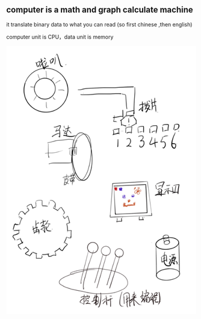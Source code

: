 ## computer is a math and graph calculate machine
it translate binary data to what you can read (so first chinese ,then english)

computer unit is CPU，data unit is memory 

![](../image/computer/2021-05-23_21-09.png)
